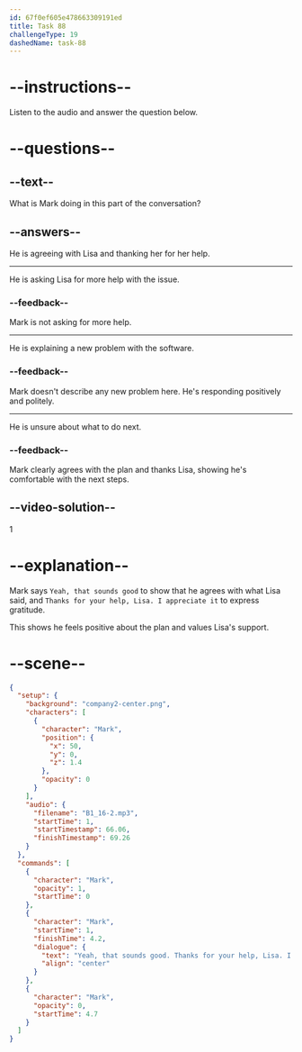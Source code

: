 ```yaml
---
id: 67f0ef605e478663309191ed
title: Task 88
challengeType: 19
dashedName: task-88
---
```


<!-- (Audio) Mark: Yeah, that sounds good. Thanks for your help, Lisa. I appreciate it. -->

# --instructions--

Listen to the audio and answer the question below.

# --questions--

## --text--

What is Mark doing in this part of the conversation?

## --answers--

He is agreeing with Lisa and thanking her for her help.

---

He is asking Lisa for more help with the issue.

### --feedback--

Mark is not asking for more help.

---

He is explaining a new problem with the software.

### --feedback--

Mark doesn't describe any new problem here. He's responding positively and politely.

---

He is unsure about what to do next.

### --feedback--

Mark clearly agrees with the plan and thanks Lisa, showing he's comfortable with the next steps.

## --video-solution--

1

# --explanation--

Mark says `Yeah, that sounds good` to show that he agrees with what Lisa said, and `Thanks for your help, Lisa. I appreciate it` to express gratitude.

This shows he feels positive about the plan and values Lisa's support.

# --scene--

```json
{
  "setup": {
    "background": "company2-center.png",
    "characters": [
      {
        "character": "Mark",
        "position": {
          "x": 50,
          "y": 0,
          "z": 1.4
        },
        "opacity": 0
      }
    ],
    "audio": {
      "filename": "B1_16-2.mp3",
      "startTime": 1,
      "startTimestamp": 66.06,
      "finishTimestamp": 69.26
    }
  },
  "commands": [
    {
      "character": "Mark",
      "opacity": 1,
      "startTime": 0
    },
    {
      "character": "Mark",
      "startTime": 1,
      "finishTime": 4.2,
      "dialogue": {
        "text": "Yeah, that sounds good. Thanks for your help, Lisa. I appreciate it.",
        "align": "center"
      }
    },
    {
      "character": "Mark",
      "opacity": 0,
      "startTime": 4.7
    }
  ]
}
```
